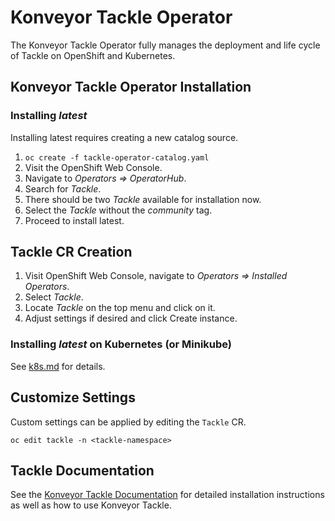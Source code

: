# Konveyor Tackle Operator

The Konveyor Tackle Operator fully manages the deployment and life cycle of Tackle on OpenShift and Kubernetes.

## Konveyor Tackle Operator Installation

### Installing _latest_

Installing latest requires creating a new catalog source.

1. `oc create -f tackle-operator-catalog.yaml`
1. Visit the OpenShift Web Console.
1. Navigate to _Operators => OperatorHub_.
1. Search for _Tackle_.
1. There should be two _Tackle_ available for installation now.
1. Select the _Tackle_ without the _community_ tag.
1. Proceed to install latest.

## Tackle CR Creation

1. Visit OpenShift Web Console, navigate to _Operators => Installed Operators_.
1. Select _Tackle_.
1. Locate _Tackle_ on the top menu and click on it.
1. Adjust settings if desired and click Create instance.

### Installing _latest_ on Kubernetes (or Minikube)

See [k8s.md](./docs/k8s.md) for details.

## Customize Settings

Custom settings can be applied by editing the `Tackle` CR.

`oc edit tackle -n <tackle-namespace>`

## Tackle Documentation

See the [Konveyor Tackle Documentation](https://tackle-docs.konveyor.io/) for detailed installation instructions as well as how to use Konveyor Tackle.

